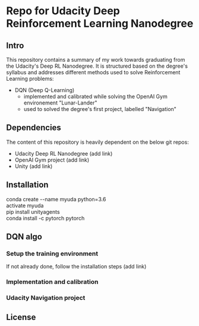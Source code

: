 # Repo for Udacity Deep Reinforcement Learning Nanodegree

## Intro
This repository contains a summary of my work towards graduating from the Udacity's Deep RL Nanodegree. It is structured based on the degree's syllabus and addresses different methods used to solve Reinforcement Learning problems:
- DQN (Deep Q-Learning) 
  - implemented and calibrated while solving the OpenAI Gym environement "Lunar-Lander"
  - used to solved the degree's first project, labelled "Navigation"

## Dependencies
The content of this repository is heavily dependent on the below git repos:
- Udacity Deep RL Nanodegree (add link)
- OpenAI Gym project (add link)
- Unity (add link)

## Installation
conda create --name myuda python=3.6  
activate myuda  
pip install unityagents  
conda install -c pytorch pytorch  

## DQN algo
### Setup the training environment
If not already done, follow the installation steps (add link) 
### Implementation and calibration
### Udacity Navigation project

## License